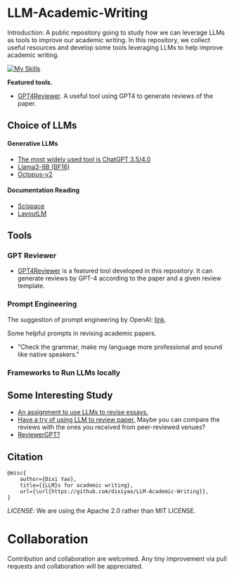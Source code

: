 # LLM-Academic-Writing
Introduction: A public repository going to study how we can leverage LLMs as tools to improve our academic writing. In this repository, we collect useful resources and develop some tools leveraging LLMs to help improve academic writing.

[![My Skills](https://skillicons.dev/icons?i=rocket)](https://skillicons.dev) 

**Featured tools.**
- [GPT4Reviewer](https://github.com/dixiyao/LLM-Academic-Writing/blob/main/GPTReviewer). A useful tool using GPT4 to generate reviews of the paper.


## Choice of LLMs
#### Generative LLMs
- [The most widely used tool is ChatGPT 3.5/4.0](https://chat.openai.com/)
- [Llama3-8B (BF16)](https://huggingface.co/meta-llama/Meta-Llama-3-8B-Instruct)
- [Octopus-v2](https://github.com/dixiyao/LLM-Academic-Writing/blob/main/GenerativeLLM/octopus.py)

#### Documentation Reading
- [Scispace](https://typeset.io/)
- [LayoutLM ](https://huggingface.co/impira/layoutlm-document-qa)

## Tools
### GPT Reviewer
- [GPT4Reviewer](https://github.com/dixiyao/LLM-Academic-Writing/blob/main/GPTReviewer) is a featured tool developed in this repository. It can generate reviews by GPT-4 according to the paper and a given review template.
### Prompt Engineering
The suggestion of prompt engineering by OpenAI: [link](https://platform.openai.com/docs/guides/prompt-engineering/six-strategies-for-getting-better-results).

Some helpful prompts in revising academic papers.
- "Check the grammar, make my language more professional and sound like native speakers."
### Frameworks to Run LLMs locally

## Some Interesting Study
- [An assignment to use LLMs to revise essays.](https://wac.colostate.edu/repository/collections/textgened/rhetorical-engagements/using-llms-as-peer-reviewers-for-revising-essays/)
- [Have a try of using LLM to review paper.](https://github.com/Weixin-Liang/LLM-scientific-feedback) Maybe you can compare the reviews with the ones you received from peer-reviewed venues?
- [ReviewerGPT?](https://arxiv.org/pdf/2306.00622.pdf)

## Citation
```
@misc{
    author={Dixi Yao},
    title={{LLM}s for academic writing},
    url={\url{https://github.com/dixiyao/LLM-Academic-Writing}},
}
```
*LICENSE*: We are using the Apache 2.0 rather than MIT LICENSE.

# Collaboration
Contribution and collaboration are welcomed. Any tiny improvement via pull requests and collaboration will be appreciated.